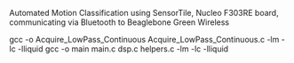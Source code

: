 Automated Motion Classification using SensorTile, Nucleo F303RE board, communicating via Bluetooth to Beaglebone Green Wireless

gcc -o Acquire_LowPass_Continuous Acquire_LowPass_Continuous.c -lm -lc -lliquid
gcc -o main main.c dsp.c helpers.c -lm -lc -lliquid
